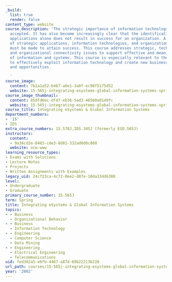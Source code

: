 ```yaml
---
_build:
  list: true
  render: false
content_type: website
course_description: 'The strategic importance of information technology is now widely
  accepted. It has also become increasingly clear that the identification of strategic
  applications alone does not result in success for an organization. A careful coordination
  of strategic applications, information technologies, and organizational structures
  must be made to attain success. This course addresses strategic, technological,
  and organizational connectivity issues to support effective and meaningful integration
  of information and systems. This course is especially relevant to those who wish
  to effectively exploit information technology and create new business processes
  and opportunities.

  '
course_image:
  content: 7b1a1a52-b467-a6e1-3a0f-ec98f5175d52
  website: 15-565j-integrating-esystems-global-information-systems-spring-2002
course_image_thumbnail:
  content: 85dfd6ec-df47-eb36-5ad3-48560a9149fc
  website: 15-565j-integrating-esystems-global-information-systems-spring-2002
course_title: Integrating eSystems & Global Information Systems
department_numbers:
- '15'
- IDS
extra_course_numbers: 15.578J,IDS.345J (formerly ESD.565J)
instructors:
  content:
  - 9a36cd2e-8483-cde3-8d81-332ad0d0c860
  website: ocw-www
learning_resource_types:
- Exams with Solutions
- Lecture Notes
- Projects
- Written Assignments with Examples
legacy_uid: 24cf23ca-4c72-0ee2-d87e-10da334d6380
level:
- Undergraduate
- Graduate
primary_course_number: 15.565J
term: Spring
title: Integrating eSystems & Global Information Systems
topics:
- - Business
  - Organizational Behavior
- - Business
  - Information Technology
- - Engineering
  - Computer Science
  - Data Mining
- - Engineering
  - Electrical Engineering
  - Telecommunications
uid: fed382a5-e6fb-4467-a87d-69b22213b228
url_path: courses/15-565j-integrating-esystems-global-information-systems-spring-2002
year: '2002'
---
```

